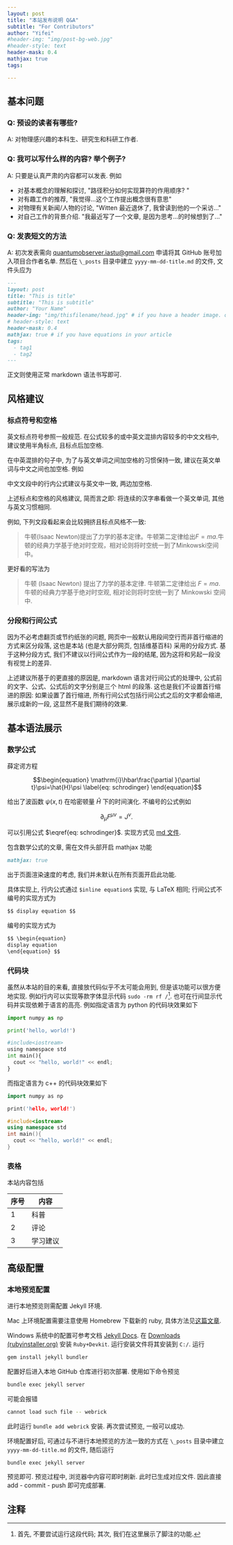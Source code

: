 ```yaml
---
layout: post
title: "本站发布说明 Q&A"
subtitle: "For Contributors"
author: "Yifei"
#header-img: "img/post-bg-web.jpg"
#header-style: text
header-mask: 0.4
mathjax: true
tags:

---
```


## 基本问题

### Q: 预设的读者有哪些? 

A: 对物理感兴趣的本科生、研究生和科研工作者. 

### Q: 我可以写什么样的内容? 举个例子? 

A: 只要是认真严肃的内容都可以发表. 例如
  * 对基本概念的理解和探讨, "路径积分如何实现算符的作用顺序? "
  * 对有趣工作的推荐, "我觉得...这个工作提出概念很有意思"
  * 对物理有关新闻/人物的讨论, "Witten 最近退休了, 我曾读到他的一个采访..."
  * 对自己工作的背景介绍. "我最近写了一个文章, 是因为思考...的时候想到了..."

### Q: 发表短文的方法

A: 初次发表需向 quantumobserver.iastu@gmail.com 申请将其 GitHub 账号加入项目合作者名单. 
然后在 ``\_posts`` 目录中建立 ``yyyy-mm-dd-title.md`` 的文件, 文件头应为

```md
---
layout: post
title: "This is title"
subtitle: "This is subtitle"
author: "Your Name"
header-img: "img/thisfilename/head.jpg" # if you have a header image. or if you want to have a text style head, see the next line
# header-style: text 
header-mask: 0.4
mathjax: true # if you have equations in your article
tags:
  - tag1
  - tag2
---
```

正文则使用正常 markdown 语法书写即可. 
  
## 风格建议

### 标点符号和空格

英文标点符号参照一般规范. 在公式较多的或中英文混排内容较多的中文文档中, 建议使用半角标点, 且标点后加空格. 

在中英混排的句子中, 为了与英文单词之间加空格的习惯保持一致, 建议在英文单词与中文之间也加空格. 例如 

中文文段中的行内公式建议与英文中一致, 两边加空格.

上述标点和空格的风格建议, 简而言之即: 将连续的汉字串看做一个英文单词, 其他与英文习惯相同.

例如, 下列文段看起来会比较拥挤且标点风格不一致:

> 牛顿(Isaac Newton)提出了力学的基本定律。牛顿第二定律给出$F=ma$.牛顿的经典力学基于绝对时空观，相对论则将时空统一到了Minkowski空间中。

更好看的写法为

> 牛顿 (Isaac Newton) 提出了力学的基本定律. 牛顿第二定律给出 $F=ma$. 牛顿的经典力学基于绝对时空观, 相对论则将时空统一到了 Minkowski 空间中.

### 分段和行间公式

因为不必考虑翻页或节约纸张的问题, 网页中一般默认用段间空行而非首行缩进的方式来区分段落, 这也是本站 (也是大部分网页, 包括维基百科) 采用的分段方式. 基于这种分段方式, 我们不建议以行间公式作为一段的结尾, 因为这将和另起一段没有视觉上的差异.

上述建议所基于的更直接的原因是, markdown 语言对行间公式的处理中, 公式前的文字、公式、公式后的文字分别是三个 html 的段落. 这也是我们不设置首行缩进的原因: 如果设置了首行缩进, 所有行间公式包括行间公式之后的文字都会缩进, 展示成新的一段, 这显然不是我们期待的效果.

## 基本语法展示

### 数学公式

薛定谔方程

$$\begin{equation}
  \mathrm{i}\hbar\frac{\partial }{\partial t}\psi=\hat{H}\psi
  \label{eq: schrodinger}
\end{equation}$$

给出了波函数 $\psi\left(x,t\right)$ 在哈密顿量 $\hat{H}$ 下的时间演化. 不编号的公式例如

$$\partial_\mu F^{\mu\nu}=J^\nu.$$

可以引用公式 $\eqref{eq: schrodinger}$. 实现方式见 [md 文件](https://github.com/QuantumObserverIASTU/QuantumObserverIASTU.github.io/blob/main/_posts/2022-06-16-test.md).

包含数学公式的文章, 需在文件头部开启 mathjax 功能

```md
mathjax: true
```
出于页面渲染速度的考虑, 我们并未默认在所有页面开启此功能.

具体实现上, 行内公式通过 ``$inline equation$`` 实现, 与 LaTeX 相同; 行间公式不编号的实现方式为

```md
$$ display equation $$
```

编号的实现方式为

```md
$$ \begin{equation} 
display equation
\end{equation} $$
```

### 代码块

虽然从本站的目的来看, 直接放代码似乎不太可能会用到, 但是该功能可以很方便地实现. 例如行内可以实现等款字体显示代码 ``sudo -rm rf /``[^1]. 也可在行间显示代码并实现依赖于语言的高亮. 例如指定语言为 python 的代码块效果如下

```python
import numpy as np

print('hello, world!')

#include<iostream>
using namespace std
int main(){
  cout << "hello, world!" << endl;
}
```

而指定语言为 c++ 的代码块效果如下

```cpp
import numpy as np

print('hello, world!')

#include<iostream>
using namespace std
int main(){
  cout << "hello, world!" << endl;
}
```

### 表格

本站内容包括

序号 | 内容
--|--
1|科普
2|评论
3|学习建议

## 高级配置  
 
### 本地预览配置

进行本地预览则需配置 Jekyll 环境. 

Mac 上环境配置需要注意使用 Homebrew 下载新的 ruby, 具体方法见[这篇文章](https://zhuanlan.zhihu.com/p/350462079).

Windows 系统中的配置可参考文档 [Jekyll Docs](https://jekyllrb.com/docs/installation/). 在 [Downloads (rubyinstaller.org)](https://rubyinstaller.org/downloads/) 安装 `Ruby+Devkit`. 运行安装文件将其安装到 `C:/`. 运行

``` bash
gem install jekyll bundler
```

配置好后进入本地 GitHub 仓库进行初次部署. 使用如下命令预览

```bash
bundle exec jekyll server
```

可能会报错

```bash
cannot load such file -- webrick
```

此时运行 `bundle add webrick` 安装. 再次尝试预览, 一般可以成功.

环境配置好后, 可通过与不进行本地预览的方法一致的方式在 ``\_posts`` 目录中建立 ``yyyy-mm-dd-title.md`` 的文件, 随后运行

```bash
bundle exec jekyll server
```

预览即可. 预览过程中, 浏览器中内容可即时刷新. 此时已生成对应文件. 因此直接 add - commit - push 即可完成部署.



## 注释

[^1]: 首先, 不要尝试运行这段代码; 其次, 我们在这里展示了脚注的功能.
